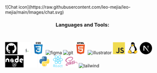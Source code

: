 
 
</p align="center">
![Chat icon](https://raw.githubusercontent.com/leo-mejia/leo-mejia/main/Images/chat.svg)

<h3 align="center">Languages and Tools:</h3><br>
<p align="left" >
 <img src="https://github.com/leo-mejia/leo-mejia/blob/ee46e738c1d14a53860761ca8e0bcfb06b21621a/Images/github.svg" alt="github" width="40" height="40" />
 <img src="https://github.com/leo-mejia/leo-mejia/blob/f4b47fc0e16ad3e74dbb00161a9ab88fd0b0b9b7/Images/bash_dark.svg" alt="bash" width="40" height="40" />
 <img src="https://raw.githubusercontent.com/devicons/devicon/master/icons/css3/css3-original-wordmark.svg" alt="css3" width="40" height="40"/>
 <img src="https://www.vectorlogo.zone/logos/figma/figma-icon.svg" alt="figma" width="40" height="40"/>
 <img src="https://www.vectorlogo.zone/logos/git-scm/git-scm-icon.svg" alt="git" width="40" height="40"/>
 <img src="https://raw.githubusercontent.com/devicons/devicon/master/icons/html5/html5-original-wordmark.svg" alt="html5" width="40" height="40"/>
 <img src="https://www.vectorlogo.zone/logos/adobe_illustrator/adobe_illustrator-icon.svg" alt="illustrator" width="40" height="40"/>
 <img src="https://raw.githubusercontent.com/devicons/devicon/master/icons/javascript/javascript-original.svg" alt="javascript" width="40" height="40"/>
 <img src="https://raw.githubusercontent.com/devicons/devicon/master/icons/linux/linux-original.svg" alt="linux" width="40" height="40"/>
 <img src="https://github.com/leo-mejia/leo-mejia/blob/b5021cbbfa7d5b45445dd80a41e8a927a0939cf3/Images/nextjss.png" alt="nextjs" width="40" height="40"/>
 <img src="https://github.com/leo-mejia/leo-mejia/blob/c5c46813148388c260b2c2156dc823cd246af120/Images/nodejs.png" alt="nodejs" width="60" height="40"/>
 <img src="https://github.com/leo-mejia/leo-mejia/blob/9c10cb00a23d0918006596b066df2861667a5383/Images/ps.svg" alt="photoshop" width="40" height="40"/>
 <img src="https://raw.githubusercontent.com/devicons/devicon/master/icons/python/python-original.svg" alt="python" width="40" height="40"/>
 <img src="https://raw.githubusercontent.com/devicons/devicon/master/icons/react/react-original-wordmark.svg" alt="react" width="40" height="40"/>
 <img src="https://raw.githubusercontent.com/devicons/devicon/master/icons/sass/sass-original.svg" alt="sass" width="40" height="40"/> 
 <img src="https://www.vectorlogo.zone/logos/tailwindcss/tailwindcss-icon.svg" alt="tailwind" width="40" height="40"/>
</p>


